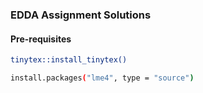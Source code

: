 ### EDDA Assignment Solutions

#### Pre-requisites
```bash
tinytex::install_tinytex()
```
```bash
install.packages("lme4", type = "source")
```
